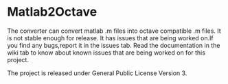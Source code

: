 Matlab2Octave
=============

The converter can convert matlab .m files into octave compatible .m files. It is not stable enough for release. It has issues that are being worked on.If you find any bugs,report it in the issues tab.
Read the documentation in the wiki tab to know about known issues that are being worked on for this project. 

The project is released under General Public License Version 3. 